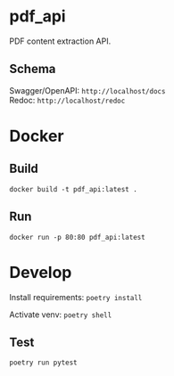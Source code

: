 # pdf_api
PDF content extraction API.

## Schema
Swagger/OpenAPI: `http://localhost/docs`  
Redoc: `http://localhost/redoc`

# Docker
## Build
`docker build -t pdf_api:latest .`

## Run
`docker run -p 80:80 pdf_api:latest`

# Develop
Install requirements:
`poetry install`

Activate venv:
`poetry shell`

## Test
`poetry run pytest`
